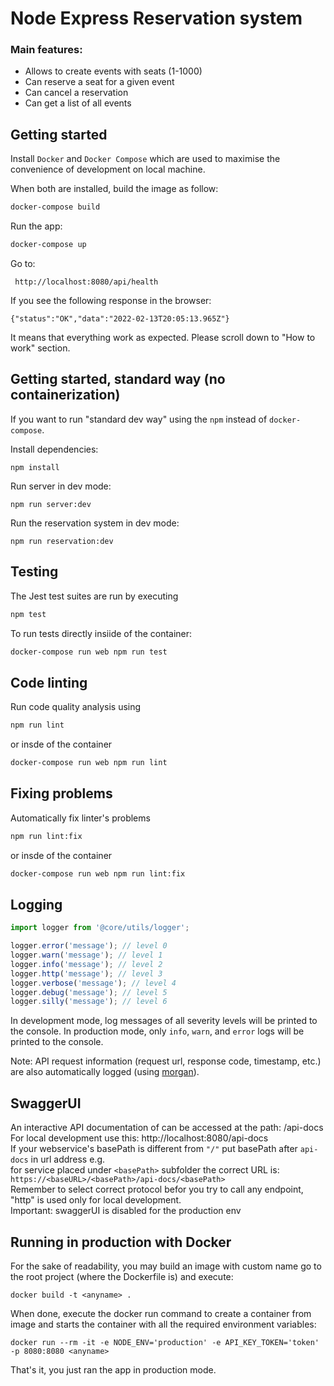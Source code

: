 # Node Express Reservation system

### Main features:

- Allows to create events with seats (1-1000)
- Can reserve a seat for a given event
- Can cancel a reservation
- Can get a list of all events

## Getting started

Install `Docker` and `Docker Compose` which are used to maximise the convenience of development on local machine.

When both are installed, build the image as follow:

```sh
docker-compose build
```

Run the app:

```sh
docker-compose up
```

Go to:

```
 http://localhost:8080/api/health
```

If you see the following response in the browser:

```
{"status":"OK","data":"2022-02-13T20:05:13.965Z"}
```

It means that everything work as expected.
Please scroll down to "How to work" section.

## Getting started, standard way (no containerization)

If you want to run "standard dev way" using the `npm` instead of `docker-compose`.

Install dependencies:

```
npm install
```

Run server in dev mode:

```
npm run server:dev
```

Run the reservation system in dev mode:

```
npm run reservation:dev
```

## Testing

The Jest test suites are run by executing

```sh
npm test
```

To run tests directly insiide of the <Anyname> container:

```sh
docker-compose run web npm run test
```

## Code linting

Run code quality analysis using

```sh
npm run lint
```

or insde of the container

```sh
docker-compose run web npm run lint
```

## Fixing problems

Automatically fix linter's problems

```sh
npm run lint:fix
```

or insde of the container

```sh
docker-compose run web npm run lint:fix
```

## Logging

```javascript
import logger from '@core/utils/logger';

logger.error('message'); // level 0
logger.warn('message'); // level 1
logger.info('message'); // level 2
logger.http('message'); // level 3
logger.verbose('message'); // level 4
logger.debug('message'); // level 5
logger.silly('message'); // level 6
```

In development mode, log messages of all severity levels will be printed to the console.
In production mode, only `info`, `warn`, and `error` logs will be printed to the console.

Note: API request information (request url, response code, timestamp, etc.) are also automatically logged (using [morgan](https://github.com/expressjs/morgan)).


## SwaggerUI

An interactive API documentation of <Anyname> can be accessed at the path: <baseURL>/api-docs \
For local development use this: http://localhost:8080/api-docs \
If your webservice's basePath is different from `"/"` put basePath after `api-docs` in url address e.g. \
for service placed under `<basePath>` subfolder the correct URL is: `https://<baseURL>/<basePath>/api-docs/<basePath>` \
Remember to select correct protocol befor you try to call any endpoint, "http" is used only for local development. \
Important: swaggerUI is disabled for the production env

## Running in production with Docker

For the sake of readability, you may build an image with custom name go to the root project (where the Dockerfile is) and execute:

`docker build -t <anyname> .`

When done, execute the docker run command to create a container from <anyname> image and starts the container with all the required environment variables:

`docker run --rm -it -e NODE_ENV='production' -e API_KEY_TOKEN='token' -p 8080:8080 <anyname>`

That's it, you just ran the app in production mode.

